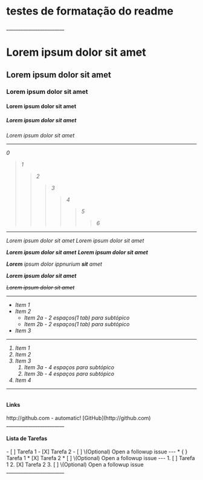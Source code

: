 <h1>testes de formatação do readme</h1>
________________________ 
<h1>Lorem ipsum dolor sit amet
<h2>Lorem ipsum dolor sit amet
<h3>Lorem ipsum dolor sit amet 
<h4>Lorem ipsum dolor sit amet
<h5>Lorem ipsum dolor sit amet
<h6>Lorem ipsum dolor sit amet

________________________
0
>1
>>2
>>>3
>>>>4
>>>>>5
>>>>>>6
________________________

*Lorem ipsum dolor sit amet*
_Lorem ipsum dolor sit amet_

**Lorem ipsum dolor sit amet**
__Lorem ipsum dolor sit amet__ 

_**Lorem** ipsum_ dolor ippnurium _**sit** amet_

***Lorem ipsum dolor sit amet***

~~Lorem ipsum dolor sit amet~~ 
________________________

* Item 1
* Item 2
  * Item 2a - 2 espaços(1 tab) para subtópico
  * Item 2b - 2 espaços(1 tab) para subtópico
* Item 3
________________________

1. Item 1
1. Item 2
1. Item 3
    1. Item 3a - 4 espaços para subtópico
    1. Item 3b - 4 espaços para subtópico
1. Item 4
________________________

<h4> Links</h4>
http://github.com - automatic!
[GitHub](http://github.com)
________________________

<h4> Lista de Tarefas</h4>
- [ ] Tarefa 1
- [X] Tarefa 2
- [ ] \(Optional) Open a followup issue
---
* { } Tarefa 1
* [X] Tarefa 2
* [ ] \(Optional) Open a followup issue
---
1. [ ] Tarefa 1
2. [X] Tarefa 2
3. [ ] \(Optional) Open a followup issue
________________________

